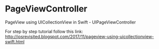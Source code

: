 # PageViewController
PageView using UICollectionView in Swift - UIPageViewController

For step by step tutorial follow this link: http://iosrevisited.blogspot.com/2017/11/pageview-using-uicollectionview-swift.html


